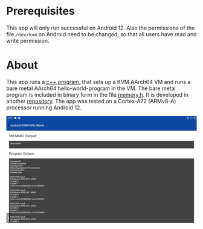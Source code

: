 # Prerequisites

This app will only run successful on Android 12. Also the permissions of the file `/dev/kvm` on Android need to be changed, so that all users have read and write permission.

# About

This app runs a [c++ program](https://github.com/Lenz-K/android-kvm-hello-world/blob/main/app/src/main/cpp/kvm_test.cpp), 
that sets up a KVM AArch64 VM and runs a bare metal AArch64 hello-world-program in the VM.
The bare metal program is included in binary form in the file [memory.h](https://github.com/Lenz-K/android-kvm-hello-world/blob/main/app/src/main/cpp/bare-metal-arm64/memory.h).
It is developed in another [repository](https://github.com/Lenz-K/arm64-kvm-hello-world/tree/main/bare-metal-arm64).
The app was tested on a Cortex-A72 (ARMv8-A) processor running Android 12.

![Screenshot](Screenshot.png)
